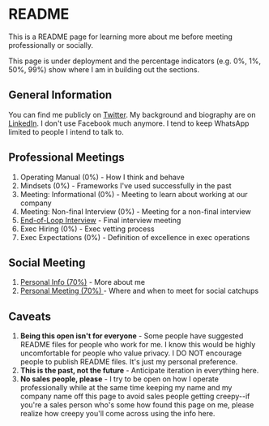 # README

This is a README page for learning more about me before meeting professionally or socially. 

This page is under deployment and the percentage indicators \(e.g. 0%, 1%, 50%, 99%\) show where I am in building out the sections.

## General Information 

You can find me publicly on [Twitter](https://twitter.com/iantien?lang=en). My background and biography are on [LinkedIn](https://www.linkedin.com/in/iantien/). I don't use Facebook much anymore. I tend to keep WhatsApp limited to people I intend to talk to.  

## Professional Meetings 

1. Operating Manual \(0%\) - How I think and behave
2. Mindsets \(0%\) - Frameworks I've used successfully in the past 
3. Meeting: Informational \(0%\) - Meeting to learn about working at our company 
4. Meeting: Non-final Interview \(0%\) - Meeting for a non-final interview 
5.  [End-of-Loop Interview](first-meetings/final-interview.md) - Final interview meeting
6. Exec Hiring \(0%\) - Exec vetting process
7. Exec Expectations \(0%\) - Definition of excellence in exec operations 

## Social Meeting 

1. [Personal Info \(70%\)](personal/personal-meetings/personal-info/) - More about me 
2. [Personal Meeting \(70%\) ](personal/personal-meetings/)- Where and when to meet for social catchups 

## Caveats

1. **Being this open isn't for everyone** - Some people have suggested README files for people who work for me. I know this would be highly uncomfortable for people who value privacy. I DO NOT encourage people to publish README files. It's just my personal preference.  
2. **This is the past, not the future** - Anticipate iteration in everything here.  
3. **No sales people, please** - I try to be open on how I operate professionally while at the same time keeping my name and my company name off this page to avoid sales people getting creepy--if you're a sales person who's some how found this page on me, please realize how creepy you'll come across using the info here. 



